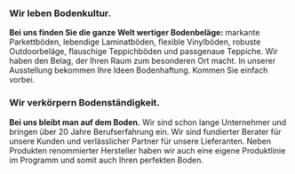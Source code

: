 <h3 class="c-headline">Wir leben Bodenkultur.</h3>

<strong class="c-headline c-headline--text-sizing c-headline--inline">Bei uns finden Sie die ganze Welt wertiger Bodenbeläge:</strong> markante Parkettböden, lebendige Laminatböden, flexible Vinylböden, robuste Outdoorbeläge, flauschige Teppichböden und passgenaue Teppiche. Wir haben den Belag, der Ihren Raum zum besonderen Ort macht. In unserer Ausstellung bekommen Ihre Ideen Bodenhaftung. Kommen Sie einfach vorbei.

<h3 class="c-headline">Wir verkörpern Bodenständigkeit.</h3>

<strong class="c-headline c-headline--text-sizing c-headline--inline">Bei uns bleibt man auf dem Boden.</strong> Wir sind schon lange Unternehmer und bringen über 20 Jahre Berufserfahrung ein. Wir sind fundierter Berater für unsere Kunden und verlässlicher Partner für unsere Lieferanten. Neben Produkten renommierter Hersteller haben wir auch eine eigene Produktlinie im Programm und somit auch Ihren perfekten Boden.
